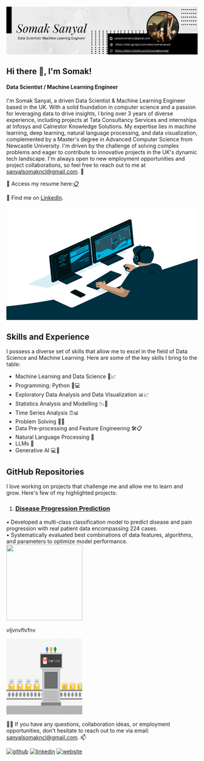 ![Data Scientist / Machine Learning Engineer](https://github.com/somaksanyal97/somaksanyal97/blob/main/561D60E4-D864-4C26-982F-93C8B7D07E7C.jpeg)

## Hi there 👋, I'm Somak!
#### Data Scientist / Machine Learning Engineer <br>

I'm Somak Sanyal, a driven Data Scientist & Machine Learning Engineer based in the UK. With a solid foundation in computer science and a passion for leveraging data to drive insights, I bring over 3 years of diverse experience, including projects at Tata Consultancy Services and internships at Infosys and Calnestor Knowledge Solutions. My expertise lies in machine learning, deep learning, natural language processing, and data visualization, complemented by a Master's degree in Advanced Computer Science from Newcastle University. I'm driven by the challenge of solving complex problems and eager to contribute to innovative projects in the UK's dynamic tech landscape.  I'm always open to new employment opportunities and project collaborations, so feel free to reach out to me at sanyalsomakncl@gmail.com. 📧

📌 Access my resume here:[📋](https://github.com/somaksanyal97/somaksanyal97/blob/main/1719747512939.pdf) <br>

📌 Find me on [LinkedIn](www.linkedin.com/in/somaksanyal). <br>

<img src = "https://github.com/somaksanyal97/somaksanyal97/blob/main/68747470733a2f2f63646e2e6472696262626c652e636f6d2f75736572732f3733303730332f73637265656e73686f74732f363538313234332f6176656e746f2e676966.gif" style="width:1000px; height:300px;">

## Skills and Experience

I possess a diverse set of skills that allow me to excel in the field of Data Science and Machine Learning. Here are some of the key skills I bring to the table: <br>

* Machine Learning and Data Science 🤖📈
* Programming: Python 🐍💻
* Exploratory Data Analysis and Data Visualization 📊📈
* Statistics Analysis and Modelling 📉🔬
* Time Series Analysis ⏰📊
* Problem Solving 🧩💡
* Data Pre-processing and Feature Engineering 🛠️📋
* Natural Language Processing 💠
* LLMs 🧾
* Generative AI :computer::robot:	

## GitHub Repositories
I love working on projects that challenge me and allow me to learn and grow. Here's few of my highlighted projects:

1. ### [Disease Progression Prediction](https://github.com/somaksanyal97/dissertationProject_Newcastle)
• Developed a multi-class classification model to predict disease and pain progression with real patient data encompassing 224 cases. <br>
• Systematically evaluated best combinations of data features, algorithms, and parameters to optimize model performance.
<img src = "https://i.giphy.com/media/v1.Y2lkPTc5MGI3NjExaGIzYmdhbXRzNXdqenpkMWFuM3FiMWNqM3FveTV4Z3AwNWNudDd5YiZlcD12MV9pbnRlcm5hbF9naWZfYnlfaWQmY3Q9Zw/y335xyKYQGrja/giphy.gif" width="200" height="200" margin-left="50"/>



vljvnvflvfnv

<img src = "https://github.com/somaksanyal97/somaksanyal97/blob/main/SWBtr.gif" width="200" height="200"/>


🤝👥 If you have any questions, collaboration ideas, or employment opportunities, don't hesitate to reach out to me via email:
   sanyalsomakncl@gmail.com. 📫

[<img src='https://cdn.jsdelivr.net/npm/simple-icons@3.0.1/icons/github.svg' alt='github' height='40'>](https://github.com/https://github.com/somaksanyal97)  [<img src='https://cdn.jsdelivr.net/npm/simple-icons@3.0.1/icons/linkedin.svg' alt='linkedin' height='40'>](https://www.linkedin.com/in/www.linkedin.com/in/somaksanyal/)  [<img src='https://cdn.jsdelivr.net/npm/simple-icons@3.0.1/icons/icloud.svg' alt='website' height='40'>](https://sites.google.com/view/somaksanyal)  

